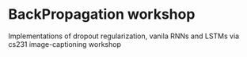 # BackPropagation workshop

Implementations of dropout regularization, vanila RNNs and LSTMs via cs231 image-captioning workshop
